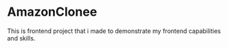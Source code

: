 # AmazonClonee
This is frontend project that i made to demonstrate my frontend capabilities and skills.
